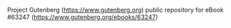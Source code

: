 Project Gutenberg (https://www.gutenberg.org) public repository for eBook #63247 (https://www.gutenberg.org/ebooks/63247)
